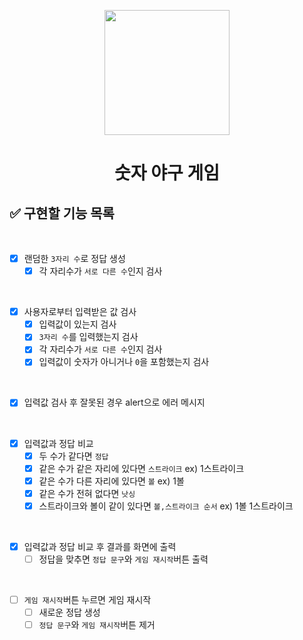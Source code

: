 <p align="middle" >
  <img width="200px;" src="https://github.com/woowacourse/javascript-baseball-precourse/blob/main/images/baseball_icon.png?raw=true"/>
</p>
<h1 align="middle">숫자 야구 게임</h1>

## ✅ 구현할 기능 목록

<br>

- [x] 랜덤한 `3자리 수`로 정답 생성
  - [x] 각 자리수가 `서로 다른 수`인지 검사

<br>

- [x] 사용자로부터 입력받은 값 검사
  - [x] 입력값이 있는지 검사
  - [x] `3자리 수`를 입력했는지 검사
  - [x] 각 자리수가 `서로 다른 수`인지 검사
  - [x] 입력값이 숫자가 아니거나 `0`을 포함했는지 검사
  
<br>

- [x] 입력값 검사 후 잘못된 경우 alert으로 에러 메시지 

<br>

- [x] 입력값과 정답 비교
  - [x] 두 수가 같다면 `정답`
  - [x] 같은 수가 같은 자리에 있다면 `스트라이크` ex) 1스트라이크
  - [x] 같은 수가 다른 자리에 있다면 `볼` ex) 1볼
  - [x] 같은 수가 전혀 없다면 `낫싱`
  - [x] 스트라이크와 볼이 같이 있다면 `볼,스트라이크 순서` ex) 1볼 1스트라이크

<br>

- [x] 입력값과 정답 비교 후 결과를 화면에 출력
  - [ ] 정답을 맞추면 `정답 문구`와 `게임 재시작`버튼 출력

<br>

- [ ] `게임 재시작`버튼 누르면 게임 재시작
  - [ ] 새로운 정답 생성
  - [ ] `정답 문구`와 `게임 재시작`버튼 제거
